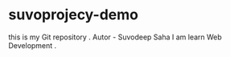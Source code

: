 # suvoprojecy-demo
this is my Git  repository . 
Autor - Suvodeep Saha 
I am learn Web Development . 
